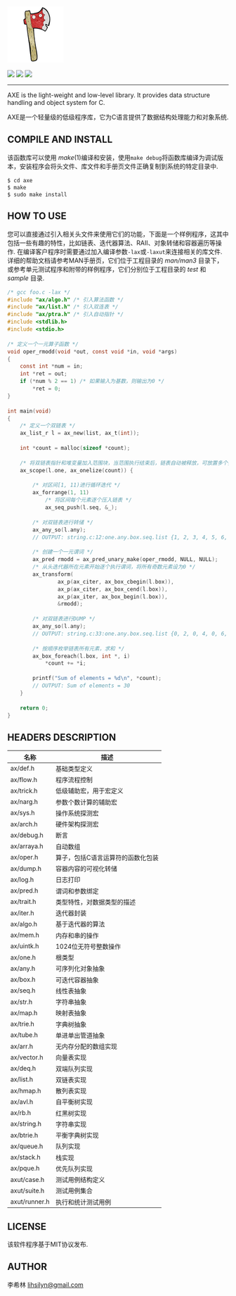 ![AXE](./logo.png)

![](https://img.shields.io/badge/build-passing-green) ![](https://img.shields.io/badge/license-MIT-red) ![](https://img.shields.io/badge/language-C-purple)

---

AXE is the light-weight and low-level library. It provides data structure handling and object system for C.

AXE是一个轻量级的低级程序库，它为C语言提供了数据结构处理能力和对象系统.

## COMPILE AND INSTALL

该函数库可以使用 *make*(1)编译和安装，使用`make debug`将函数库编译为调试版本，安装程序会将头文件、库文件和手册页文件正确复制到系统的特定目录中.

```
$ cd axe
$ make
$ sudo make install
```

## HOW TO USE

您可以直接通过引入相关头文件来使用它们的功能，下面是一个样例程序，这其中包括一些有趣的特性，比如链表、迭代器算法、RAII、对象转储和容器遍历等操作. 在编译客户程序时需要通过加入编译参数`-lax`或`-laxut`来连接相关的库文件. 详细的帮助文档请参考MAN手册页，它们位于工程目录的 *man/man3* 目录下，或参考单元测试程序和附带的样例程序，它们分别位于工程目录的 *test* 和 *sample* 目录. 

```c
/* gcc foo.c -lax */
#include "ax/algo.h" /* 引入算法函数 */
#include "ax/list.h" /* 引入双连表 */
#include "ax/ptra.h" /* 引入自动指针 */
#include <stdlib.h>
#include <stdio.h>

/* 定义一个一元算子函数 */
void oper_rmodd(void *out, const void *in, void *args)
{
	const int *num = in;
	int *ret = out;
	if (*num % 2 == 1) /* 如果输入为基数，则输出为0 */
		*ret = 0;
}

int main(void)
{
	/* 定义一个双链表 */
	ax_list_r l = ax_new(list, ax_t(int));

	int *count = malloc(sizeof *count);

	/* 将双链表指针和堆变量加入范围块，当范围执行结束后，链表自动被释放，可放置多个指针 */
	ax_scope(l.one, ax_onelize(count)) {

		/* 对区间[1, 11)进行循环迭代 */
		ax_forrange(1, 11)
			/* 将区间每个元素逐个压入链表 */
			ax_seq_push(l.seq, &_);

		/* 对双链表进行转储 */
		ax_any_so(l.any);
		// OUTPUT: string.c:12:one.any.box.seq.list {1, 2, 3, 4, 5, 6, 7, 8, 9, 10}

		/* 创建一个一元谓词 */
		ax_pred rmodd = ax_pred_unary_make(oper_rmodd, NULL, NULL);
		/* 从头迭代器所在元素开始逐个执行谓词，将所有奇数元素设为0 */
		ax_transform(
				ax_p(ax_citer, ax_box_cbegin(l.box)),
				ax_p(ax_citer, ax_box_cend(l.box)),
				ax_p(ax_iter, ax_box_begin(l.box)),
				&rmodd);

		/* 对双链表进行DUMP */
		ax_any_so(l.any);
		// OUTPUT: string.c:33:one.any.box.seq.list {0, 2, 0, 4, 0, 6, 0, 8, 0, 10}

		/* 按顺序枚举链表所有元素，求和 */
		ax_box_foreach(l.box, int *, i)
			*count += *i;

		printf("Sum of elements = %d\n", *count);
		// OUTPUT: Sum of elements = 30
	}

	return 0;
}
```

## HEADERS DESCRIPTION

| 名称          | 描述 |
|---            |---   |
| ax/def.h      | 基础类型定义 |
| ax/flow.h     | 程序流程控制 |
| ax/trick.h    | 低级辅助宏，用于宏定义 |
| ax/narg.h     | 参数个数计算的辅助宏 |
| ax/sys.h      | 操作系统探测宏 |
| ax/arch.h     | 硬件架构探测宏 |
| ax/debug.h    | 断言 |
| ax/arraya.h   | 自动数组 |
| ax/oper.h     | 算子，包括C语言运算符的函数化包装 |
| ax/dump.h     | 容器内容的可视化转储 |
| ax/log.h      | 日志打印 |
| ax/pred.h     | 谓词和参数绑定 |
| ax/trait.h    | 类型特性，对数据类型的描述 |
| ax/iter.h     | 迭代器封装 |
| ax/algo.h     | 基于迭代器的算法 |
| ax/mem.h      | 内存和串的操作 |
| ax/uintk.h    | 1024位无符号整数操作 |
| ax/one.h      | 根类型 |
| ax/any.h      | 可序列化对象抽象 |
| ax/box.h      | 可迭代容器抽象 |
| ax/seq.h      | 线性表抽象 |
| ax/str.h      | 字符串抽象 |
| ax/map.h      | 映射表抽象 |
| ax/trie.h     | 字典树抽象 |
| ax/tube.h     | 单进单出管道抽象 |
| ax/arr.h      | 无内存分配的数组实现 |
| ax/vector.h   | 向量表实现 |
| ax/deq.h      | 双端队列实现 |
| ax/list.h     | 双链表实现 |
| ax/hmap.h     | 散列表实现 |
| ax/avl.h      | 自平衡树实现 |
| ax/rb.h       | 红黑树实现 |
| ax/string.h   | 字符串实现 |
| ax/btrie.h    | 平衡字典树实现 |
| ax/queue.h    | 队列实现 |
| ax/stack.h    | 栈实现 |
| ax/pque.h     | 优先队列实现 |
| axut/case.h   | 测试用例结构定义 |
| axut/suite.h  | 测试用例集合 |
| axut/runner.h | 执行和统计测试用例 |

## LICENSE

该软件程序基于MIT协议发布.

## AUTHOR

李希林 <lihsilyn@gmail.com>

